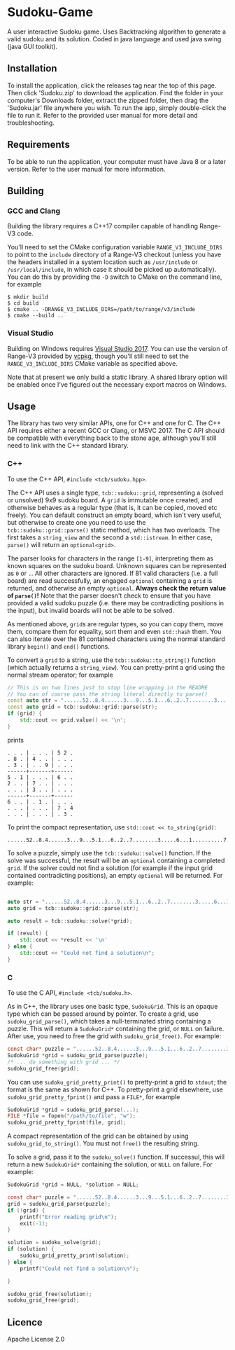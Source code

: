 # Sudoku-Game
A user interactive Sudoku game. Uses Backtracking algorithm to generate a valid sudoku and its solution. Coded in java language and used java swing (java GUI toolkit).

## Installation
To install the application, click the releases tag near the top of this page. Then click 'Sudoku.zip'
to download the application. Find the folder in your computer's Downloads folder, extract the zipped
folder, then drag the 'Sudoku.jar' file anywhere you wish. To run the app, simply double-click the file
to run it. Refer to the provided user manual for more detail and troubleshooting.

## Requirements
To be able to run the application, your computer must have Java 8 or a later version. Refer to the user
manual for more information.

## Building ##

### GCC and Clang ###

Building the library requires a C++17 compiler capable of handling Range-V3 code.

You'll need to set the CMake configuration variable `RANGE_V3_INCLUDE_DIRS` to point to the `include` directory of a Range-V3 checkout (unless you have the headers installed in a system location such as `/usr/include` or `/usr/local/include`, in which case it should be picked up automatically). You can do this by providing the `-D` switch to CMake on the command line, for example

```
$ mkdir build
$ cd build
$ cmake .. -DRANGE_V3_INCLUDE_DIRS=/path/to/range/v3/include
$ cmake --build ..
```

### Visual Studio ###

Building on Windows requires [Visual Studio 2017](https://www.visualstudio.com/vs/visual-studio-2017-rc/). You can use the version of Range-V3 provided by [vcpkg](https://github.com/Microsoft/vcpkg/), though you'll still need to set the `RANGE_V3_INCLUDE_DIRS` CMake variable as specified above.

Note that at present we only build a static library. A shared library option will be enabled once I've figured out the necessary export macros on Windows.

## Usage ##

The library has two very similar APIs, one for C++ and one for C. The C++ API requires either a recent GCC or Clang, or MSVC 2017. The C API should be compatible with everything back to the stone age, although you'll still need to link with the C++ standard library.

### C++ ###

To use the C++ API, `#include <tcb/sudoku.hpp>`.

The C++ API uses a single type, `tcb::sudoku::grid`, representing a (solved or unsolved) 9x9 sudoku board. A `grid` is immutable once created, and otherwise behaves as a regular type (that is, it can be copied, moved etc freely). You can default construct an empty board, which isn't very useful, but otherwise to create one you need to use the `tcb::sudoku::grid::parse()` static method, which has two overloads. The first takes a `string_view` and the second a `std::istream`. In either case, `parse()` will return an `optional<grid>`.

The parser looks for characters in the range `[1-9]`, interpreting them as known squares on the sudoku board. Unknown squares can be represented as `0` or `.`. All other characters are ignored. If 81 valid characters (i.e. a full board) are read successfully, an engaged `optional` containing a `grid` is returned, and otherwise an empty `optional`. **Always check the return value of `parse()`!** Note that the parser doesn't check to ensure that you have provided a valid sudoku puzzle (i.e. there may be contradicting positions in the input), but invalid boards will not be able to be solved.

As mentioned above, `grid`s are regular types, so you can copy them, move them, compare them for equality, sort them and even `std::hash` them. You can also iterate over the 81 contained characters using the normal standard library `begin()` and `end()` functions. 

To convert a `grid` to a string, use the `tcb::sudoku::to_string()` function (which actually returns a `string_view`). You can pretty-print a grid using the normal stream operator; for example

```cpp
// This is on two lines just to stop line wrapping in the README
// You can of course pass the string literal directly to parse()
const auto str = "......52..8.4......3...9...5.1...6..2..7........3.....6...1..........7.4.......3.";
const auto grid = tcb::sudoku::grid::parse(str);
if (grid) {
    std::cout << grid.value() << '\n';
}
```

prints

```
. . . | . . . | 5 2 .
. 8 . | 4 . . | . . .
. 3 . | . . 9 | . . .
------+-------+------
5 . 1 | . . . | 6 . .
2 . . | 7 . . | . . .
. . . | 3 . . | . . .
------+-------+------
6 . . | . 1 . | . . .
. . . | . . . | 7 . 4
. . . | . . . | . 3 .
```

To print the compact representation, use  `std::cout << to_string(grid)`:

```
......52..8.4......3...9...5.1...6..2..7........3.....6...1..........7.4.......3.
```

To solve a puzzle, simply use the `tcb::sudoku::solve()` function. If the solve was successful, the result will be an `optional` containing a completed `grid`. If the solver could not find a solution (for example if the input grid contained contradicting positions), an empty `optional` will be returned. For example:

```cpp

auto str = "......52..8.4......3...9...5.1...6..2..7........3.....6...1..........7.4.......3."s;
auto grid = tcb::sudoku::grid::parse(str);

auto result = tcb::sudoku::solve(*grid);

if (result) {
    std::cout << *result << '\n'
} else {
    std::cout << "Could not find a solution\n";
}
```

### C ###

To use the C API, `#include <tcb/sudoku.h>`.

As in C++, the library uses one basic type, `SudokuGrid`. This is an opaque type which can be passed around by pointer. To create a grid, use `sudoku_grid_parse()`, which takes a null-terminated string containing a puzzle. This will return a `SudokuGrid*` containing the grid, or `NULL` on failure. After use, you need to free the grid with `sudoku_grid_free()`. For example:

```C
const char* puzzle = "......52..8.4......3...9...5.1...6..2..7........3.....6...1..........7.4.......3.";
SudokuGrid *grid = sudoku_grid_parse(puzzle);
/* ... do something with grid ... */
sudoku_grid_free(grid);
```

You can use `sudoku_grid_pretty_print()` to pretty-print a grid to `stdout`; the format is the same as shown for C++. To pretty-print a grid elsewhere, use `sudoku_grid_pretty_fprint()` and pass a `FILE*`, for example

```C
SudokuGrid *grid = sudoku_grid_parse(...);
FILE *file = fopen("/path/to/file", "w");
sudoku_grid_pretty_fprint(file, grid);
```

A compact representation of the grid can be obtained by using `sudoku_grid_to_string()`. You must not `free()` the resulting string.

To solve a grid, pass it to the `sudoku_solve()` function. If successul, this will return a new `SudokuGrid*` containing the solution, or `NULL` on failure. For example:

```C
SudokuGrid *grid = NULL, *solution = NULL;

const char* puzzle = "......52..8.4......3...9...5.1...6..2..7........3.....6...1..........7.4.......3.";
grid = sudoku_grid_parse(puzzle);
if (!grid) {
    printf("Error reading grid\n");
    exit(-1);
}

solution = sudoku_solve(grid);
if (solution) {
    sudoku_grid_pretty_print(solution);
} else {
    printf("Could not find a solution\n");

}

sudoku_grid_free(solution);
sudoku_grid_free(grid);
```
## Licence ##

Apache License 2.0